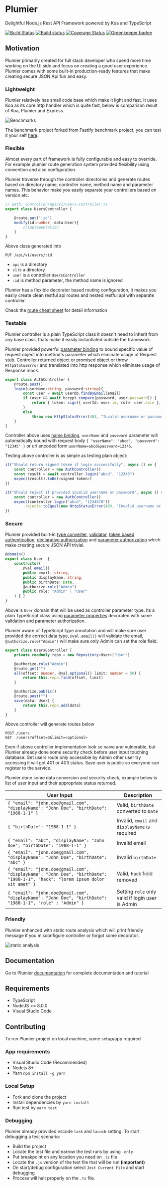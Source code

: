 # Plumier
Delightful Node.js Rest API Framework powered by Koa and TypeScript

[![Build Status](https://travis-ci.org/plumier/plumier.svg?branch=master)](https://travis-ci.org/plumier/plumier)
[![Build status](https://ci.appveyor.com/api/projects/status/6carp7h4q50v4pj6?svg=true)](https://ci.appveyor.com/project/ktutnik/plumier-isghw)
[![Coverage Status](https://coveralls.io/repos/github/plumier/plumier/badge.svg?branch=master)](https://coveralls.io/github/plumier/plumier?branch=master)
[![Greenkeeper badge](https://badges.greenkeeper.io/plumier/plumier.svg)](https://greenkeeper.io/)

## Motivation
Plumier primarily created for full stack developer who spend more time working on the UI side and focus on creating a good user experience. Plumier comes with some built-in production-ready features that make creating secure JSON Api fun and easy.

### Lightweight
Plumier relatively has small code base which make it light and fast. It uses Koa as its core http handler which is quite fast, below is comparison result of Koa, Plumier and Express.

![Benchmarks](https://plumierjs.com/docs/assets/benchmarks.png)

The benchmark project forked from Fastify benchmark project, you can test it your self [here](https://github.com/ktutnik/benchmarks).

### Flexible
Almost every part of framework is fully configurable and easy to override. For example plumier route generation system provided flexibility using convention and also configuration.

Plumier traverse through the controller directories and generate routes based on directory name, controller name, method name and parameter names. This behavior make you easily separate your controllers based on version etc.

```typescript
// path: controller/api/v1/users-controller.ts
export class UsersController {

    @route.put(":id")
    modify(id:number, data:User){
        //implementation
    }
}
```

Above class generated into

```
PUT /api/v1/users/:id
```

* `api` is a directory
* `v1` is a directory
* `user` is a controller `UsersController`
* `:id` is method parameter, the method name is ignored

Plumier has a flexible decorator based routing configuration, it makes you easily create clean restful api routes and nested restful api with separate controller. 

Check the [route cheat sheet](https://plumierjs.com/docs/refs/route) for detail information

### Testable
Plumier controller is a plain TypeScript class it doesn't need to inherit from any base class, thats make it easily instantiated outside the framework. 

Plumier provided powerful [parameter binding](https://plumierjs.com/docs/refs/parameter-binding) to bound specific value of request object into method's parameter which eliminate usage of Request stub. Controller returned object or promised object or throw `HttpStatusError` and translated into http response which eliminate usage of Response mock.

```typescript
export class AuthController {
    @route.post()
    login(userName:string, password:string){
        const user = await userDb.findByEmail(email)
        if (user && await bcrypt.compare(password, user.password)) {
            return { token: sign({ userId: user.id, role: user.role }, config.jwtSecret) }
        }
        else
            throw new HttpStatusError(403, "Invalid username or password")
    }
}
```

Controller above uses [name binding](https://plumierjs.com/docs/refs/parameter-binding#name-binding), `userName` and `password` parameter will automatically bound with request body `{ "userName": "abcd", "password": "12345" }` or url encoded form `userName=abcd&password=12345`.

Testing above controller is as simple as testing plain object:

```typescript
it("Should return signed token if login successfully", async () => {
    const controller = new AuthController()
    const result = await controller.login("abcd", "12345")
    expect(result).toBe(<signed token>)
})

it("Should reject if provided invalid username or password", async () => {
    const controller = new AuthController()
    expect(controller.login("abcd", "1234578"))
        .rejects.toEqual(new HttpStatusError(403, "Invalid username or password"))
})
```

### Secure
Plumier provided built-in [type converter](https://plumierjs.com/docs/refs/converters), [validator](https://plumierjs.com/docs/refs/validation), [token based authentication](https://plumierjs.com/docs/refs/authorization), [declarative authorization](https://plumierjs.com/docs/refs/authorization#role-authorization) and [parameter authorization](https://plumierjs.com/docs/refs/authorization#parameter-authorization) which make creating secure JSON API trivial.

```typescript
@domain()
export class User  {
    constructor(
        @val.email()
        public email: string,
        public displayName: string,
        public birthDate: Date,
        @authorize.role("Admin")
        public role: "Admin" | "User"
    ) { }
}
```

Above is `User` domain that will be used as controller parameter type.  Its a plain TypeScript class using [parameter properties](https://www.typescriptlang.org/docs/handbook/classes.html#parameter-properties) decorated with some validation and parameter authorization. 

Plumier aware of TypeScript type annotation and will make sure user provided the correct data type, `@val.email()` will validate the email, `@authorize.role("Admin")` will make sure only Admin can set the role field.

```typescript
export class UsersController {
    private readonly repo = new Repository<User>("User")

    @authorize.role("Admin")
    @route.get("")
    all(offset: number, @val.optional() limit: number = 50) {
        return this.repo.find(offset, limit)
    }

    @authorize.public()
    @route.post("")
    save(data: User) {
        return this.repo.add(data)
    }
}
```

Above controller will generate routes below

```
POST /users
GET  /users?offset=0&limit=<optional>
```

Even if above controller implementation look so naive and vulnerable, but Plumier already done some security check before user input touching database. Get users route only accessible by Admin other user try accessing it will got 401 or 403 status. Save user is public so everyone can register to the service. 

Plumier done some data conversion and security check, example below is list of user input and their appropriate status returned.

| User Input                                                                                                                    | Description                                      |
| ----------------------------------------------------------------------------------------------------------------------------- | ------------------------------------------------ |
| `{ "email": "john.doe@gmail.com", "displayName": "John Doe", "birthDate": "1988-1-1" }`                                       | Valid, `birthDate` converted to `Date`           |
| `{ "birthDate": "1988-1-1" }`                                                                                                 | Invalid, `email` and `displayName` is required   |
| `{ "email": "abc", "displayName": "John Doe", "birthDate": "1988-1-1" }`                                                      | Invalid email                                    |
| `{ "email": "john.doe@gmail.com", "displayName": "John Doe", "birthDate": "abc" }`                                            | Invalid `birthDate`                              |
| `{ "email": "john.doe@gmail.com", "displayName": "John Doe", "birthDate": "1988-1-1", "hack": "lorem ipsum dolor sit amet" }` | Valid, `hack` field removed                      |
| `{ "email": "john.doe@gmail.com", "displayName": "John Doe", "birthDate": "1988-1-1", "role" : "Admin" }`                     | Setting `role` only valid if login user is Admin |

### Friendly
Plumier enhanced with static route analysis which will print friendly message if you misconfigure controller or forgot some decorator.

![static analysis](images/static-analysis.png)

## Documentation
Go to Plumier [documentation](https://plumierjs.com) for complete documentation and tutorial

## Requirements
* TypeScript
* NodeJS >= 8.0.0
* Visual Studio Code

## Contributing
To run Plumier project on local machine, some setup/app required

### App requirements
* Visual Studio Code (Recommended)
* Nodejs 8+
* Yarn `npm install -g yarn`

### Local Setup
* Fork and clone the project
* Install dependencies by `yarn install`
* Run test by `yarn test`

### Debugging
Plumier already provided vscode `task` and `launch` setting. To start debugging a test scenario:
* Build the project 
* Locate the test file and narrow the test runs by using `.only`
* Put breakpoint on any location you need on `.ts` file 
* Locate the `.js` version of the test file that will be run **(important)**
* On start/debug configuration select `Jest Current File` and start debugging
* Process will halt properly on the `.ts` file.
